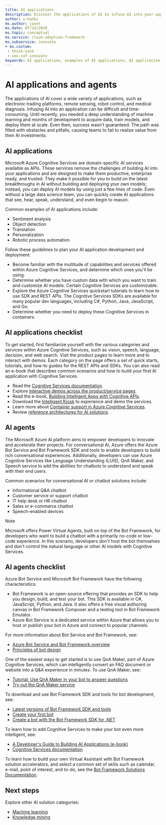 ```yaml
---
title: AI applications
description: Discover the applications of AI to infuse AI into your application development. Use Microsoft Azure Cognitive Services to become enterprise-ready.
author: v-hanki
ms.author: janet
ms.date: 07/14/2020
ms.topic: conceptual
ms.service: cloud-adoption-framework
ms.subservice: innovate
+ ms.custom:
 - think-tank
 - seo-caf-innovate
keywords: AI applications, examples of AI applications, AI application checklist, applications of AI, AI agents
---
```


# AI applications and agents

The applications of AI cover a wide variety of applications, such as electronic trading platforms, remote sensing, robot control, and medical diagnosis. Infusing AI into an application can be difficult and time-consuming. Until recently, you needed a deep understanding of machine learning and months of development to acquire data, train models, and deploy them at scale. Even then, success wasn't guaranteed. The path was filled with obstacles and pitfalls, causing teams to fail to realize value from their AI investments.

## AI applications

Microsoft Azure Cognitive Services are domain-specific AI services available as APIs. These services remove the challenges of building AI into your applications and are designed to make them productive, enterprise ready, and trusted. They make it possible for you to build on the latest breakthroughs in AI without building and deploying your own models; instead, you can deploy AI models by using just a few lines of code. Even without a large data science team, you can quickly create AI applications that see, hear, speak, understand, and even begin to reason.

Common examples of AI applications include:

- Sentiment analysis
- Object detection
- Translation
- Personalization
- Robotic process automation

Follow these guidelines to plan your AI application development and deployment:

- Become familiar with the multitude of capabilities and services offered within Azure Cognitive Services, and determine which ones you'll be using.
- Determine whether you have custom data with which you want to train and customize AI models. Certain Cognitive Services are customizable.
- Explore the Azure Cognitive Services quickstart tutorials to learn how to use SDK and REST APIs. The Cognitive Services SDKs are available for many popular dev languages, including C#, Python, Java, JavaScript, and Go.
- Determine whether you need to deploy these Cognitive Services in containers.

## AI applications checklist

To get started, first familiarize yourself with the various categories and services within Azure Cognitive Services, such as vision, speech, language, decision, and web search. Visit the product pages to learn more and to interact with demos. Each category on the page offers a set of quick starts, tutorials, and how-to guides for the REST APIs and SDKs. You can also read an e-book that describes common scenarios and how to build your first AI application with Cognitive Services.

- Read the [Cognitive Services documentation](/azure/cognitive-services/).
- Explore [interactive demos across the product/service pages](https://azure.microsoft.com/services/cognitive-services/).
- Read the e-book, [Building Intelligent Apps with Cognitive APIs](https://azure.microsoft.com/resources/building-intelligent-apps-with-cognitive-apis/).
- Download the [Intelligent Kiosk](https://github.com/Microsoft/Cognitive-Samples-IntelligentKiosk) to experience and demo the services. <!-- docutune:casing "Intelligent Kiosk" -->
- Learn more about [Container support in Azure Cognitive Services](/azure/cognitive-services/cognitive-services-container-support).
- Review [reference architectures for AI solutions](/azure/architecture/browse/#ai--machine-learning).

## AI agents

The Microsoft Azure AI platform aims to empower developers to innovate and accelerate their projects. For conversational AI, Azure offers the Azure Bot Service and Bot Framework SDK and tools to enable developers to build rich conversational experiences. Additionally, developers can use Azure Cognitive Services like Language Understanding (LUIS), QnA Maker, and Speech service to add the abilities for chatbots to understand and speak with their end users.

Common scenarios for conversational AI or chatbot solutions include:

- Informational Q&A chatbot
- Customer service or support chatbot
- IT help desk or HR chatbot
- Sales or e-commerce chatbot
- Speech-enabled devices

> [!NOTE]
> Microsoft offers Power Virtual Agents, built on top of the Bot Framework, for developers who want to build a chatbot with a primarily no-code or low-code experience. In this scenario, developers don't host the bot themselves and don't control the natural language or other AI models with Cognitive Services.

## AI agents checklist

Azure Bot Service and Microsoft Bot Framework have the following characteristics:

- Bot Framework is an open-source offering that provides an SDK to help you design, build, and test your bot. This SDK is available in C#, JavaScript, Python, and Java. It also offers a free visual authoring canvas in Bot Framework Composer and a testing tool in Bot Framework Emulator.
- Azure Bot Service is a dedicated service within Azure that allows you to host or publish your bot in Azure and connect to popular channels.

For more information about Bot Service and Bot Framework, see:

- [Azure Bot Service and Bot Framework overview](/azure/bot-service/bot-service-overview-introduction)
- [Principles of bot design](/azure/bot-service/bot-service-design-principles)

One of the easiest ways to get started is to use QnA Maker, part of Azure Cognitive Services, which can intelligently convert an FAQ document or website into a Q&A experience in minutes. To use QnA Maker, see:

- [Tutorial: Use QnA Maker in your bot to answer questions](/azure/bot-service/bot-builder-tutorial-add-qna)
- [Try out the QnA Maker service](https://www.qnamaker.ai/)

To download and use Bot Framework SDK and tools for bot development, see:

- [Latest versions of Bot Framework SDK and tools](/azure/bot-service/what-is-new)
- [Create your first bot](/composer/quickstart-create-bot)
- [Create a bot with the Bot Framework SDK for .NET](/azure/bot-service/dotnet/bot-builder-dotnet-sdk-quickstart)

To learn how to add Cognitive Services to make your bot even more intelligent, see:

- [A Developer's Guide to Building AI Applications (e-book)](https://www.oreilly.com/library/view/a-developers-guide/9781492080619/)
- [Cognitive Services documentation](/azure/cognitive-services/)

To learn how to build your own Virtual Assistant with Bot Framework solution accelerators, and select a common set of skills such as calendar, e-mail, point of interest, and to-do, see the [Bot Framework Solutions Documentation](https://microsoft.github.io/botframework-solutions/index).

## Next steps

Explore other AI solution categories:

- [Machine learning](./machine-learning.md)
- [Knowledge mining](./knowledge-mining.md)
